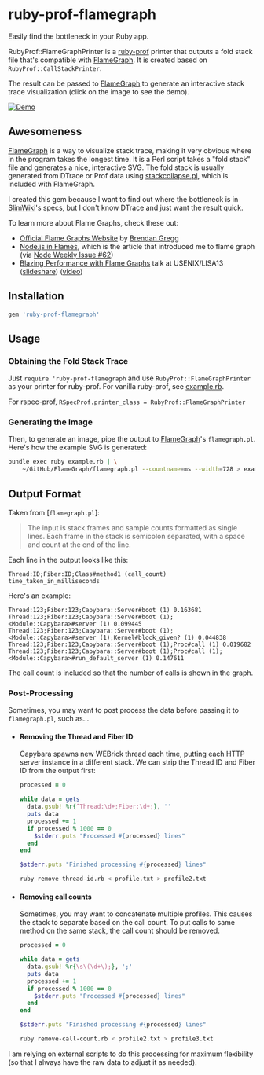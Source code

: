 ruby-prof-flamegraph
====================

Easily find the bottleneck in your Ruby app.

RubyProf::FlameGraphPrinter is a [ruby-prof][] printer
that outputs a fold stack file that's compatible with [FlameGraph][].
It is created based on `RubyProf::CallStackPrinter`.

The result can be passed to [FlameGraph][] to generate an interactive stack trace visualization
(click on the image to see the demo).

[Demo]: https://cdn.rawgit.com/oozou/ruby-prof-flamegraph/7ef5b567d9287d5de00d080e2b3abc2b05356e9f/example.svg

[![Demo][Demo]][Demo]


Awesomeness
-----------

[FlameGraph][] is a way to visualize stack trace,
making it very obvious where in the program takes the longest time.
It is a Perl script takes a "fold stack" file and generates a nice, interactive SVG.
The fold stack is usually generated from DTrace or Prof data using [stackcollapse.pl][FlameGraph], which is included with FlameGraph.

I created this gem because I want to find out where the bottleneck is in [SlimWiki][]'s specs,
but I don't know DTrace and just want the result quick.



To learn more about Flame Graphs, check these out:

- [Official Flame Graphs Website](http://www.brendangregg.com/flamegraphs.html) by [Brendan Gregg](http://www.brendangregg.com/)
- [Node.js in Flames](http://techblog.netflix.com/2014/11/nodejs-in-flames.html), which is the article that introduced me to flame graph (via [Node Weekly Issue #62](http://nodeweekly.com/issues/62))
- [Blazing Performance with Flame Graphs](https://www.usenix.org/conference/lisa13/technical-sessions/plenary/gregg) talk at USENIX/LISA13 ([slideshare](http://www.slideshare.net/brendangregg/blazing-performance-with-flame-graphs?ref=http://www.brendangregg.com/flamegraphs.html)) ([video](http://www.youtube.com/watch?v=nZfNehCzGdw))



[ruby-prof]: https://github.com/ruby-prof/ruby-prof
[FlameGraph]: https://github.com/brendangregg/FlameGraph
[SlimWiki]: https://slimwiki.com/


## Installation

```ruby
gem 'ruby-prof-flamegraph'
```


## Usage


### Obtaining the Fold Stack Trace

Just `require 'ruby-prof-flamegraph` and use `RubyProf::FlameGraphPrinter` as your printer for ruby-prof.
For vanilla ruby-prof, see [example.rb](example.rb).

For rspec-prof, `RSpecProf.printer_class = RubyProf::FlameGraphPrinter`


### Generating the Image

Then, to generate an image, pipe the output to [FlameGraph][]'s `flamegraph.pl`. Here's how the example SVG is generated:

```bash
bundle exec ruby example.rb | \
    ~/GitHub/FlameGraph/flamegraph.pl --countname=ms --width=728 > example.svg
```


[rspec-prof]: https://github.com/sinisterchipmunk/rspec-prof



## Output Format

Taken from [`flamegraph.pl`]:

> The input is stack frames and sample counts formatted as single lines.  Each
> frame in the stack is semicolon separated, with a space and count at the end
> of the line.

Each line in the output looks like this:

```
Thread:ID;Fiber:ID;Class#method1 (call_count) time_taken_in_milliseconds
```

Here's an example:

```
Thread:123;Fiber:123;Capybara::Server#boot (1) 0.163681
Thread:123;Fiber:123;Capybara::Server#boot (1);<Module::Capybara>#server (1) 0.099445
Thread:123;Fiber:123;Capybara::Server#boot (1);<Module::Capybara>#server (1);Kernel#block_given? (1) 0.044838
Thread:123;Fiber:123;Capybara::Server#boot (1);Proc#call (1) 0.019682
Thread:123;Fiber:123;Capybara::Server#boot (1);Proc#call (1);<Module::Capybara>#run_default_server (1) 0.147611
```

The call count is included so that the number of calls is shown in the graph.


### Post-Processing

Sometimes, you may want to post process the data before passing it to `flamegraph.pl`, such as...

- #### Removing the Thread and Fiber ID

  Capybara spawns new WEBrick thread each time, putting each HTTP server instance in a different stack.
  We can strip the Thread ID and Fiber ID from the output first:

  ```ruby
  processed = 0

  while data = gets
    data.gsub! %r{^Thread:\d+;Fiber:\d+;}, ''
    puts data
    processed += 1
    if processed % 1000 == 0
      $stderr.puts "Processed #{processed} lines"
    end
  end

  $stderr.puts "Finished processing #{processed} lines"
  ```

  ```bash
  ruby remove-thread-id.rb < profile.txt > profile2.txt
  ```

- #### Removing call counts

  Sometimes, you may want to concatenate multiple profiles.
  This causes the stack to separate based on the call count.
  To put calls to same method on the same stack, the call count should be removed.

  ```ruby
  processed = 0

  while data = gets
    data.gsub! %r{\s\(\d+\);}, ';'
    puts data
    processed += 1
    if processed % 1000 == 0
      $stderr.puts "Processed #{processed} lines"
    end
  end

  $stderr.puts "Finished processing #{processed} lines"
  ```

  ```bash
  ruby remove-call-count.rb < profile2.txt > profile3.txt
  ```


I am relying on external scripts to do this processing for maximum flexibility
(so that I always have the raw data to adjust it as needed).




